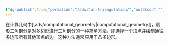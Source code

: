 ```yaml
---
{"dg-publish":true,"permalink":"/adv/fan-triangulation/","noteIcon":"","created":"","updated":""}
---
```



在计算几何中[[adv/computational_geometry\|computational_geometry]]，扇形三角剖分是对多边形进行三角剖分的一种简单方法，即选择一个顶点并绘制通往多边形所有其他顶点的边。这种方法通常只用于凸多边形。